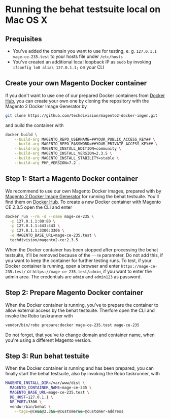 # Running the behat testsuite local on Mac OS X

## Prequisites

* You've added the domain you want to use for testing, e. g. `127.0.1.1 mage-ce-235.test` to your hosts file under `/etc/hosts`
* You've created an additional local loopback IP as `sudo` by invoking `ifconfig lo0 alias 127.0.1.1;` on your CLI

## Create your own Magento Docker container

If you don't want to use one of our prepared Docker containers from [Docker Hub](https://hub.docker.com/repository/docker/techdivision/magento2-ce), you can create your own one by cloning the repository with the Magento 2 Docker Image Generator by

```sh
git clone https://github.com/techdivision/magento2-docker-imgen.git
```

and build the container with

```sh
docker build \
    --build-arg MAGENTO_REPO_USERNAME=##YOUR_PUBLIC_ACCESS_KEY## \
    --build-arg MAGENTO_REPO_PASSWORD=##YOUR_PRIVATE_ACCESS_KEY## \
    --build-arg MAGENTO_INSTALL_EDITION=community \
    --build-arg MAGENTO_INSTALL_VERSION=2.3.5 \
    --build-arg MAGENTO_INSTALL_STABILITY=stable \
    --build-arg PHP_VERSION=7.2 .
```

## Step 1: Start a Magento Docker container

We recommend to use our own Magento Docker images, prepared with by [Magento 2 Docker Image Generator](https://github.com/techdivision/magento2-docker-imgen) for running the  behat testsuite. You'll find them on [Docker Hub](https://hub.docker.com/repository/docker/techdivision/magento2-ce). To create a new Docker container with Magento CE 2.3.5 open the CLI and enter

```sh
docker run --rm -d --name mage-ce-235 \
  -p 127.0.1.1:80:80 \
  -p 127.0.1.1:443:443 \
  -p 127.0.1.1:3306:3306 \
  -e MAGENTO_BASE_URL=mage-ce-235.test \
  techdivision/magento2-ce:2.3.5
```

When the Docker container has been stopped after processing the behat testsuite, it'll be removed because of the `--rm` parameter. Do not add this, if you want to keep the container for further testing runs. To test, if your Docker container is running, open a browser and enter `https://mage-ce-235.test/` or `https://mage-ce-235.test/admin`, if you want to enter the admin area. The credentials are `admin` and `admin123` as password.

## Step 2: Prepare Magento Docker container

When the Docker container is running, you've to prepare the container to allow external access by the behat testsuite. Therfore open the CLI and invoke the Robo taskrunner with

```sh
vendor/bin/robo prepare:docker mage-ce-235.test mage-ce-235
```

Do not forget, that you've to change domain and container name, when you're using a different Magento version.

## Step 3: Run behat testuite

When the Docker container is running and has been prepared, you can finally start the behat testsuite, also by invoking the Robo taskrunner, with

```sh
MAGENTO_INSTALL_DIR=/var/www/dist \
  MAGENTO_CONTAINER_NAME=mage-ce-235 \
  MAGENTO_BASE_URL=mage-ce-235.test \
  DB_HOST=127.0.1.1 \
  DB_PORT=3306 \
  vendor/bin/behat \
    --tags=@ce&&@2.3&&~@customer&&~@customer-address
```
